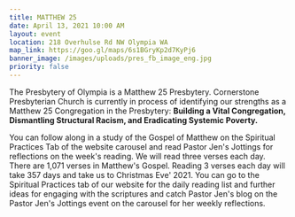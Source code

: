 ```yaml
---
title: MATTHEW 25
date: April 13, 2021 10:00 AM
layout: event
location: 218 Overhulse Rd NW Olympia WA
map_link: https://goo.gl/maps/6s1BGryKp2d7KyPj6
banner_image: /images/uploads/pres_fb_image_eng.jpg
priority: false
---
```

The Presbytery of Olympia is a Matthew 25 Presbytery. Cornerstone Presbyterian Church is currently in process of identifying our strengths as a Matthew 25 Congregation in the Presbytery: **Building a Vital Congregation, Dismantling Structural Racism, and Eradicating Systemic Poverty.**

You can follow along in a study of the Gospel of Matthew on the Spiritual Practices Tab of the website carousel and read Pastor Jen's Jottings for reflections on the week's reading.  We will read three verses each day.  There are 1,071 verses in Matthew's Gospel. Reading 3 verses each day will take 357 days and take us to Christmas Eve' 2021. You can go to the Spiritual Practices tab of our website for the daily reading list and further ideas for engaging with the scriptures and catch Pastor Jen's blog on the Pastor Jen's Jottings event on the carousel for her weekly reflections.